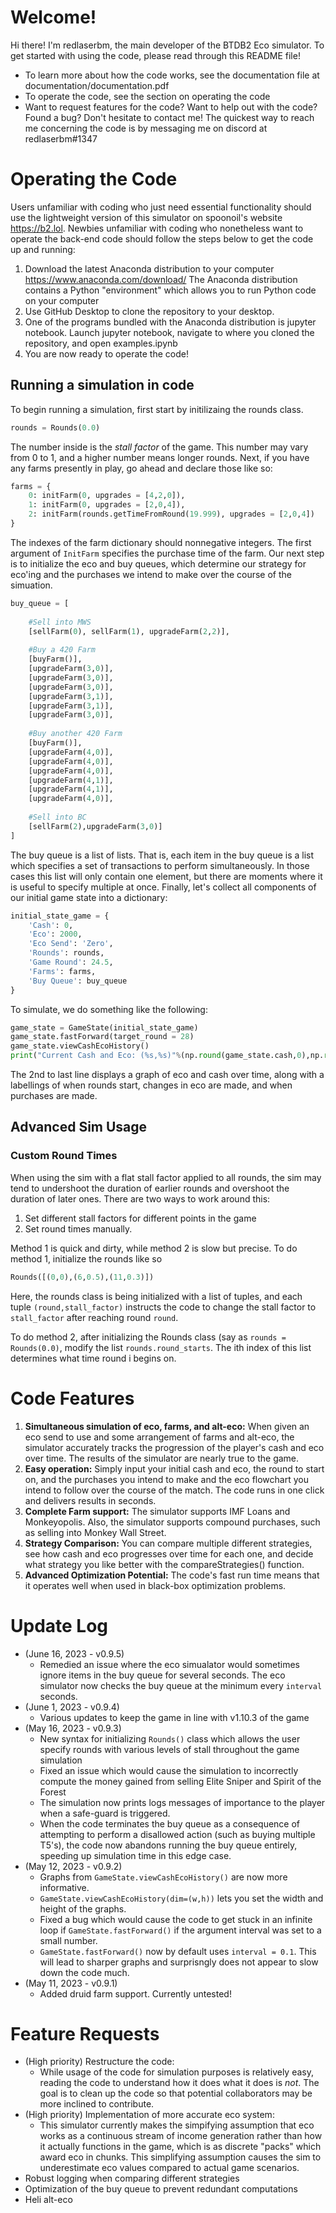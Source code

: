 # Welcome!

Hi there! I'm redlaserbm, the main developer of the BTDB2 Eco simulator. To get started with using the code, please read through this README file! 

- To learn more about how the code works, see the documentation file at documentation/documentation.pdf
- To operate the code, see the section on operating the code
- Want to request features for the code? Want to help out with the code? Found a bug? Don't hesitate to contact me! The quickest way to reach me concerning the code is by messaging me on discord at redlaserbm#1347

# Operating the Code

Users unfamiliar with coding who just need essential functionality should use the lightweight version of this simulator on spoonoil's website https://b2.lol. Newbies unfamiliar with coding who nonetheless want to operate the back-end code should follow the steps below to get the code up and running:
1. Download the latest Anaconda distribution to your computer https://www.anaconda.com/download/ The Anaconda distribution contains a Python "environment" which allows you to run Python code on your computer
2. Use GitHub Desktop to clone the repository to your desktop. 
3. One of the programs bundled with the Anaconda distribution is jupyter notebook. Launch jupyter notebook, navigate to where you cloned the repository, and open examples.ipynb
4. You are now ready to operate the code!

## Running a simulation in code

To begin running a simulation, first start by initilizaing the rounds class.

```python
rounds = Rounds(0.0)
```
The number inside is the *stall factor* of the game. This number may vary from 0 to 1, and a higher number means longer rounds. Next, if you have any farms presently in play, go ahead and declare those like so:

```python
farms = {
    0: initFarm(0, upgrades = [4,2,0]), 
    1: initFarm(0, upgrades = [2,0,4]),
    2: initFarm(rounds.getTimeFromRound(19.999), upgrades = [2,0,4])
}
```
The indexes of the farm dictionary should nonnegative integers. The first argument of `InitFarm` specifies the purchase time of the farm. Our next step is to initialize the eco and buy queues, which determine our strategy for eco'ing and the purchases we intend to make over the course of the simuation. 

```python
buy_queue = [
    
    #Sell into MWS
    [sellFarm(0), sellFarm(1), upgradeFarm(2,2)], 
    
    #Buy a 420 Farm
    [buyFarm()],
    [upgradeFarm(3,0)],
    [upgradeFarm(3,0)],
    [upgradeFarm(3,0)],
    [upgradeFarm(3,1)],
    [upgradeFarm(3,1)],
    [upgradeFarm(3,0)],
    
    #Buy another 420 Farm
    [buyFarm()],
    [upgradeFarm(4,0)],
    [upgradeFarm(4,0)],
    [upgradeFarm(4,0)],
    [upgradeFarm(4,1)],
    [upgradeFarm(4,1)],
    [upgradeFarm(4,0)],
    
    #Sell into BC
    [sellFarm(2),upgradeFarm(3,0)]
]
```
The buy queue is a list of lists. That is, each item in the buy queue is a list which specifies a set of transactions to perform simultaneously. In those cases this list will only contain one element, but there are moments where it is useful to specify multiple at once. Finally, let's collect all components of our initial game state into a dictionary:

```python
initial_state_game = {
    'Cash': 0,
    'Eco': 2000,
    'Eco Send': 'Zero',
    'Rounds': rounds,
    'Game Round': 24.5,
    'Farms': farms,
    'Buy Queue': buy_queue
}
```
To simulate, we do something like the following:
```python
game_state = GameState(initial_state_game)
game_state.fastForward(target_round = 28)
game_state.viewCashEcoHistory()
print("Current Cash and Eco: (%s,%s)"%(np.round(game_state.cash,0),np.round(game_state.eco,0)))
```
The 2nd to last line displays a graph of eco and cash over time, along with a labellings of when rounds start, changes in eco are made, and when purchases are made.

## Advanced Sim Usage

### Custom Round Times

When using the sim with a flat stall factor applied to all rounds, the sim may tend to undershoot the duration of earlier rounds and overshoot the duration of later ones. There are two ways to work around this:
1. Set different stall factors for different points in the game
2. Set round times manually.

Method 1 is quick and dirty, while method 2 is slow but precise. To do method 1, initialize the rounds like so

```python
Rounds([(0,0),(6,0.5),(11,0.3)])
```
Here, the rounds class is being initialized with a list of tuples, and each tuple `(round,stall_factor)` instructs the code to change the stall factor to `stall_factor` after reaching round `round`.

To do method 2, after initializing the Rounds class (say as `rounds = Rounds(0.0)`, modify the list `rounds.round_starts`. The ith index of this list determines what time round i begins on.

# Code Features

1. **Simultaneous simulation of eco, farms, and alt-eco:** When given an eco send to use and some arrangement of farms and alt-eco, the simulator accurately tracks the progression of the player's cash and eco over time. The results of the simulator are nearly true to the game.
2. **Easy operation:** Simply input your initial cash and eco, the round to start on, and the purchases you intend to make and the eco flowchart you intend to follow over the course of the match. The code runs in one click and delivers results in seconds.
3. **Complete Farm support:** The simulator supports IMF Loans and Monkeyopolis. Also, the simulator supports compound purchases, such as selling into Monkey Wall Street.
4. **Strategy Comparison:** You can compare multiple different strategies, see how cash and eco progresses over time for each one, and decide what strategy you like better with the compareStrategies() function.
5. **Advanced Optimization Potential:** The code's fast run time means that it operates well when used in black-box optimization problems.

# Update Log
- (June 16, 2023 - v0.9.5)
   - Remedied an issue where the eco simualator would sometimes ignore items in the buy queue for several seconds. The eco simulator now checks the buy queue at the minimum every `interval` seconds.
- (June 1, 2023 - v0.9.4)
   - Various updates to keep the game in line with v1.10.3 of the game
- (May 16, 2023 - v0.9.3)
   - New syntax for initializing `Rounds()` class which allows the user specify rounds with various levels of stall throughout the game simulation
   - Fixed an issue which would cause the simulation to incorrectly compute the money gained from selling Elite Sniper and Spirit of the Forest
   - The simulation now prints logs messages of importance to the player when a safe-guard is triggered.
   - When the code terminates the buy queue as a consequence of attempting to perform a disallowed action (such as buying multiple T5's), the code now abandons running the buy queue entirely, speeding up simulation time in this edge case.
- (May 12, 2023 - v0.9.2) 
   - Graphs from `GameState.viewCashEcoHistory()` are now more informative.
   - `GameState.viewCashEcoHistory(dim=(w,h))` lets you set the width and height of the graphs.
   - Fixed a bug which would cause the code to get stuck in an infinite loop if `GameState.fastForward()` if the argument interval was set to a small number.
   - `GameState.fastForward()` now by default uses `interval = 0.1`. This will lead to sharper graphs and surprisngly does not appear to slow down the code much.
- (May 11, 2023 - v0.9.1) 
   - Added druid farm support. Currently untested!

# Feature Requests

- (High priority) Restructure the code:
   - While usage of the code for simulation purposes is relatively easy, reading the code to understand how it does what it does is *not*. The goal is to clean up the code so that potential collaborators may be more inclined to contribute.
- (High priority) Implementation of more accurate eco system:
   - This simulator currently makes the simpifying assumption that eco works as a continuous stream of income generation rather than how it actually functions in the game, which is as discrete "packs" which award eco in chunks. This simplifying assumption causes the sim to underestimate eco values compared to actual game scenarios.
- Robust logging when comparing different strategies
- Optimization of the buy queue to prevent redundant computations
- Heli alt-eco
